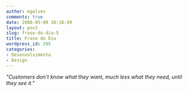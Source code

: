 ```yaml
---
author: mgalves
comments: true
date: 2008-05-08 10:18:49
layout: post
slug: frase-do-dia-5
title: Frase do Dia
wordpress_id: 295
categories:
- Desenvolvimento
- Design
---
```


_"Customers don't know what they want, much less what they need, until they see it."_
